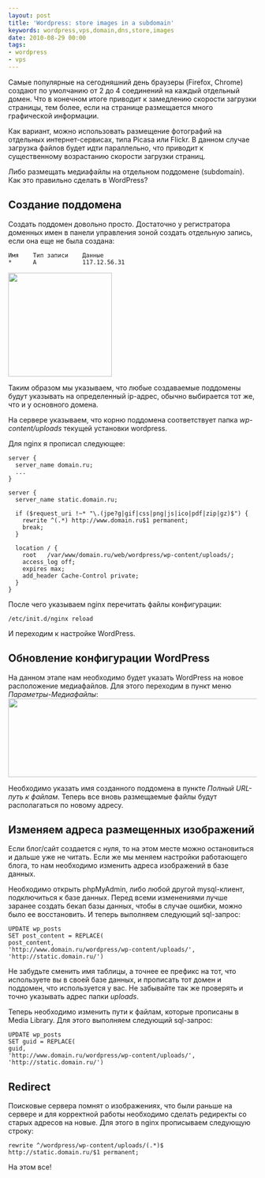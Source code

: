 ```yaml
---
layout: post
title: 'Wordpress: store images in a subdomain'
keywords: wordpress,vps,domain,dns,store,images
date: 2010-08-29 00:00
tags:
- wordpress
- vps
---
```

Самые популярные на сегодняшний день браузеры (Firefox, Chrome) создают по умолчанию от 2 до 4 соединений на каждый отдельный домен. Что в конечном итоге приводит к замедлению скорости загрузки страницы, тем более, если на странице размещается много графической информации.

Как вариант, можно использовать размещение фотографий на отдельных интернет-сервисах, типа Picasa или Flickr. В данном случае загрузка файлов будет идти параллельно, что приводит к существенному возрастанию скорости загрузки страниц.

Либо размещать медиафайлы на отдельном поддомене (subdomain). Как это правильно сделать в WordPress?

<h2>Создание поддомена</h2>
Создать поддомен довольно просто. Достаточно у регистратора доменных имен в панели управления зоной создать отдельную запись, если она еще не была создана:

    Имя    Тип записи    Данные
    *      A             117.12.56.31

<img class="alignleft size-full wp-image-1175" src="http://static.juev.org/2010/08/photo-04.jpg" alt="" width="210" height="210" />

Таким образом мы указываем, что любые создаваемые поддомены будут указывать на определенный ip-адрес, обычно выбирается тот же, что и у основного домена.

На сервере указываем, что корню поддомена соответствует папка <em>wp-content/uploads</em> текущей установки wordpress.

Для nginx я прописал следующее:

    server {
      server_name domain.ru;
      ...
    }

    server {
      server_name static.domain.ru;

      if ($request_uri !~* "\.(jpe?g|gif|css|png|js|ico|pdf|zip|gz)$") {
        rewrite ^(.*) http://www.domain.ru$1 permanent;
        break;
      }

      location / {
        root   /var/www/domain.ru/web/wordpress/wp-content/uploads/;
        access_log off;
        expires max;
        add_header Cache-Control private;
      }
    }

После чего указываем nginx перечитать файлы конфигурации:

    /etc/init.d/nginx reload

И переходим к настройке WordPress.

<h2>Обновление конфигурации WordPress</h2>
На данном этапе нам необходимо будет указать WordPress на новое расположение медиафайлов. Для этого переходим в пункт меню <em>Параметры-Медиафайлы</em>:

<img class="size-full wp-image-1176 aligncenter" src="http://static.juev.org/2010/08/mediafiles.png" alt="" width="540" height="159" />

Необходимо указать имя созданного поддомена в пункте <em>Полный URL-путь к файлам</em>. Теперь все вновь размещаемые файлы будут располагаться по новому адресу.

<h2>Изменяем адреса размещенных изображений</h2>
Если блог/сайт создается с нуля, то на этом месте можно остановиться и дальше уже не читать. Если же мы меняем настройки работающего блога, то нам необходимо изменить адреса изображений в базе данных.

Необходимо открыть phpMyAdmin, либо любой другой mysql-клиент, подключиться к базе данных. Перед всеми изменениями лучше заранее создать бекап базы данных, чтобы в случае ошибки, можно было ее восстановить. И теперь выполняем следующий sql-запрос:

    UPDATE wp_posts
    SET post_content = REPLACE(
    post_content,
    'http://www.domain.ru/wordpress/wp-content/uploads/',
    'http://static.domain.ru/')

Не забудьте сменить имя таблицы, а точнее ее префикс на тот, что используете вы в своей базе данных, и прописать тот домен и поддомен, что используется у вас. Не забывайте так же проверять и точно указывать адрес папки <em>uploads</em>.

Теперь необходимо изменить пути к файлам, которые прописаны в Media Library. Для этого выполняем следующий sql-запрос:

    UPDATE wp_posts
    SET guid = REPLACE(
    guid,
    'http://www.domain.ru/wordpress/wp-content/uploads/',
    'http://static.domain.ru/')

<h2>Redirect</h2>
Поисковые сервера помнят о изображениях, что были раньше на сервере и для корректной работы необходимо сделать редиректы со старых адресов на новые. Для этого в nginx прописываем следующую строку:

    rewrite ^/wordpress/wp-content/uploads/(.*)$ http://static.domain.ru/$1 permanent;

На этом все!
